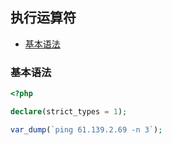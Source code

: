 ## 执行运算符

* [基本语法](#基本语法)

### 基本语法

```php
<?php

declare(strict_types = 1);

var_dump(`ping 61.139.2.69 -n 3`);

```